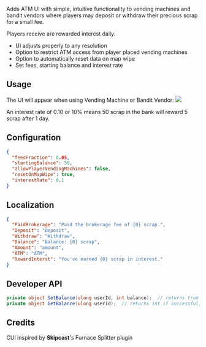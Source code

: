Adds ATM UI with simple, intuitive functionality to vending machines and bandit vendors where players may deposit or withdraw their precious scrap for a small fee.

Players receive are rewarded interest daily.

* UI adjusts properly to any resolution
* Option to restrict ATM access from player placed vending machines
* Option to automatically reset data on map wipe
* Set fees, starting balance and interest rate

## Usage
The UI will appear when using Vending Machine or Bandit Vendor:
![](https://i.imgur.com/iQdHX7A.png)

An interest rate of 0.10 or 10% means 50 scrap in the bank will reward 5 scrap after 1 day.

## Configuration
```json
{
  "feesFraction": 0.05,
  "startingBalance": 50,
  "allowPlayerVendingMachines": false,
  "resetOnMapWipe": true,
  "interestRate": 0.1
}
```


## Localization
```json
{
  "PaidBrokerage": "Paid the brokerage fee of {0} scrap.",
  "Deposit": "Deposit",
  "Withdraw": "Withdraw",
  "Balance": "Balance: {0} scrap",
  "Amount": "amount",
  "ATM": "ATM",
  "RewardInterst": "You've earned {0} scrap in interest."
}
```


## Developer API
```csharp
private object SetBalance(ulong userId, int balance);  // returns true if successful, else null
private object GetBalance(ulong userId);  // returns int if successful, else null
```

## Credits

CUI inspired by **Skipcast**'s Furnace Splitter plugin